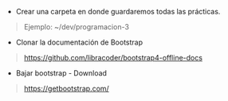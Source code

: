 - Crear una carpeta en donde guardaremos todas las prácticas.
> Ejemplo: ~/dev/programacion-3

- Clonar la documentación de Bootstrap
> https://github.com/libracoder/bootstrap4-offline-docs

- Bajar bootstrap - Download
> https://getbootstrap.com/

